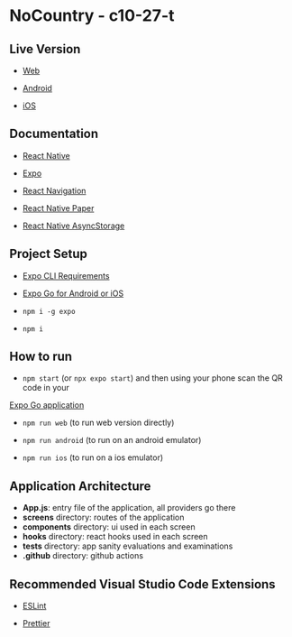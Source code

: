 # NoCountry - c10-27-t

## Live Version

- [Web](https://snack.expo.dev/@gemanepa/nocountry---c10-27-t)

- [Android](https://snack.expo.dev/@gemanepa/nocountry---c10-27-t?platform=android)

- [iOS](https://snack.expo.dev/@gemanepa/nocountry---c10-27-t?platform=ios)

## Documentation

- [React Native](https://reactnative.dev/)

- [Expo](https://docs.expo.dev/)

- [React Navigation](https://reactnavigation.org/)

- [React Native Paper](https://reactnativepaper.com/)

- [React Native AsyncStorage](https://react-native-async-storage.github.io/async-storage/)

## Project Setup

- [Expo CLI Requirements](https://docs.expo.dev/get-started/installation/#requirements)

- [Expo Go for Android or iOS](https://docs.expo.dev/get-started/installation/#expo-go-app-for-android-and-ios)

- `npm i -g expo`

- `npm i`

## How to run

- `npm start` (or `npx expo start`) and then using your phone scan the QR code in your

[Expo Go application](https://expo.dev/client)

- `npm run web` (to run web version directly)

- `npm run android` (to run on an android emulator)

- `npm run ios` (to run on a ios emulator)

## Application Architecture

- **App.js**: entry file of the application, all providers go there
- **screens** directory: routes of the application
- **components** directory: ui used in each screen
- **hooks** directory: react hooks used in each screen
- **tests** directory: app sanity evaluations and examinations
- **.github** directory: github actions

## Recommended Visual Studio Code Extensions

- [ESLint](https://marketplace.visualstudio.com/items?itemName=dbaeumer.vscode-eslint)

- [Prettier](https://marketplace.visualstudio.com/items?itemName=esbenp.prettier-vscode)
